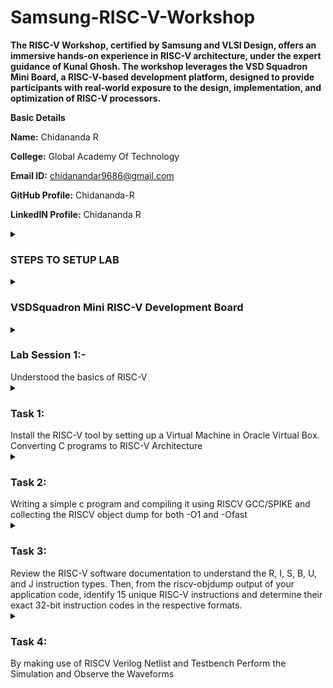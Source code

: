 # Samsung-RISC-V-Workshop
**The RISC-V Workshop, certified by Samsung and VLSI Design, offers an immersive hands-on experience in RISC-V architecture, under the expert guidance of Kunal Ghosh. The workshop leverages the VSD Squadron Mini Board, a RISC-V-based development platform, designed to provide participants with real-world exposure to the design, implementation, and optimization of RISC-V processors.**

<b>Basic Details</b>

<b>Name:</b> Chidananda R

<b>College:</b> Global Academy Of Technology

<b>Email ID:</b> chidanandar9686@gmail.com

<b>GitHub Profile:</b> Chidananda-R

<b>LinkedIN Profile:</b> Chidananda R


<details>
<summary><h3> STEPS TO SETUP LAB</h3> </summary>

![Virtual Box for VSD Workshop](https://github.com/user-attachments/assets/ea63fc96-788b-4694-9d87-ad76b39f49cc)
![Step1](https://github.com/user-attachments/assets/840f4d2c-aff1-4262-a966-e83a91c9811b)
![Step2](https://github.com/user-attachments/assets/0f0dd290-9230-4e8c-ab70-0a4a3a0933a2)
![Step3](https://github.com/user-attachments/assets/fee0f92b-42b5-4207-afef-dedb8fba5b75)
![Step4](https://github.com/user-attachments/assets/17c789fb-bacb-4ed5-a795-7647e95f1c46)
![Step5](https://github.com/user-attachments/assets/576f5795-2ace-4e95-93b0-f7857b2a93b8)
![Step6](https://github.com/user-attachments/assets/0dff82ec-b1b9-45f0-b0e9-b5143a01c3d1)
![Step7](https://github.com/user-attachments/assets/a8d55604-2579-4c4f-a970-2d3ae5e329cb)
![Step8](https://github.com/user-attachments/assets/1bc2459f-e020-4b50-a305-7c30588c1cf0)

**VSD SQUADRON BOARD**

![VSD Squadron Mini RISC-V development board](https://github.com/user-attachments/assets/9519c12c-8542-4401-8c5d-ef7841ddf0fe)
![VSD Squadron Board Power Supply](https://github.com/user-attachments/assets/284cc06e-89f3-4205-a7f5-4f63055be284)
![VSD Squadron Mini Board Top View](https://github.com/user-attachments/assets/68118a48-bafa-45b8-9338-e4aad79f1d2c)
</details>


<details>
<summary> <h3>VSDSquadron Mini RISC-V Development Board</h3> </summary>


The VSDSquadron Mini RISC-V Development Board is a powerful yet compact embedded system platform designed to give developers an efficient and flexible environment for working with RISC-V based applications. Powered by the CH32V003F4U6 chip, this development board is optimized for high-performance computing tasks, supporting versatile peripherals and communication protocols.

Key Features and Specifications

Core Processor:

Processor: The board is driven by the CH32V003F4U6 chip, featuring a 32-bit RISC-V core based on the RV32EC instruction set. This architecture is ideal for applications requiring energy-efficient computing without sacrificing processing power.

Interrupt Management: Supports 2-level interrupt nesting, making it suitable for more complex, real-time embedded systems.

Clock Speed: Operates with a 24 MHz system clock, providing a stable and efficient environment for development.

Clock and Reset Systems:

Internal Oscillators:

A factory-trimmed 24 MHz RC oscillator provides the primary system clock, ensuring accuracy and stability.
A 128 kHz RC oscillator is also available for low-power or low-frequency applications.

External Clocking: The board offers an option to connect an external 24 MHz oscillator for applications requiring more precise or higher frequency timing.

General-Purpose I/O (GPIO):

Flexible I/O Options: The board offers 15 I/O ports spread across 3 groups of GPIO. These ports allow for extensive peripheral connectivity and can be mapped to external interrupts for event-driven programming.

High Expandability: These GPIO ports can be used for a wide variety of purposes, from simple digital input/output to more complex interfacing with sensors, displays, and other devices.

Communication Interfaces:

USART (Universal Asynchronous Receiver-Transmitter): Provides standard serial communication for interfacing with UART-based peripherals.

I2C (Inter-Integrated Circuit): A widely used protocol for communication with low-speed peripherals like sensors, EEPROMs, and RTCs.

SPI (Serial Peripheral Interface): Supports high-speed data exchange with SPI-based devices, ideal for interfacing with displays, SD cards, and other high-speed peripherals.

Memory:

SRAM: The board includes 2 KB of SRAM, used for volatile data storage during program execution.

Program Memory: 16 KB of CodeFlash is available for storing user programs.

Bootloader Memory: An additional 1920 bytes of memory is reserved for the bootloader, ensuring easy updates and reprogramming of the system.

On-board Programming:

Integrated Programming Solution: The CH32V305FBP6 chip on the board supports single-wire programming, meaning developers can program the chip without needing an external programmer or adapter.

USB-C Connectivity: Simply connect the board via the USB-C port to start programming and debugging, streamlining the development process and saving time on hardware setup.

Enhanced Development Workflow: The built-in programmer makes code deployment and debugging straightforward, enhancing development efficiency and reducing the need for additional hardware.

Kit Contents:

1 x VSDSquadron Mini RISC-V Development Board featuring the CH32V003F4U6 processor and all necessary components to begin development right out of the box.
Why Choose the VSDSquadron Mini RISC-V Development Board?
Cost-Effective and Efficient: With built-in programming features and a wide range of interfaces, this board provides exceptional value for both hobbyists and professional developers.

Versatile and Scalable: The rich set of GPIOs and communication protocols ensures the board can be used in a wide variety of applications, from simple I/O projects to more complex embedded systems.

Seamless Development: The integrated USB-C programmer and direct RISC-V support streamline the entire development process, making it easy to get started and quickly deploy custom code.

BLOCK DIAGRAM
![image](https://github.com/user-attachments/assets/f4f568f2-d25e-41ee-8398-5521f424224a)

Web Resources

For in-depth technical documentation and further details about the VSDSquadron Mini RISC-V Development Board and the CH32V003F4U6 RISC-V SoC, please refer to the following resources:

CH32V003F4U6 RISC-V SoC Datasheet: This datasheet provides comprehensive technical specifications, electrical characteristics, and functional descriptions of the CH32V003F4U6 chip. It’s a vital resource for understanding the processor’s performance and capabilities.

CH32V003F4U6 RISC-V SoC Reference Manual: The reference manual offers detailed insights into the programming model, system configuration, and architecture of the CH32V003F4U6. It’s an indispensable guide for developers looking to fully leverage the capabilities of this SoC.

These documents will equip you with the necessary knowledge to optimize the use of the VSDSquadron Mini RISC-V Development Board in your projects.

1.4 Board Overview

![VSD Squadron Mini RISC-V development board](https://github.com/user-attachments/assets/9519c12c-8542-4401-8c5d-ef7841ddf0fe)

The VSDSquadron Mini RISC-V Development Board is designed around the versatile CH32V003F4U6 RISC-V System on Chip (SoC), offering a comprehensive set of features to facilitate the development of high-performance embedded systems. Below is an overview of its most important capabilities:

Key Features:
On-board 24MHz RC Oscillator: The board integrates a 24 MHz factory-trimmed RC oscillator, ensuring stable and precise clocking for all system operations. This provides a reliable timing source for your embedded applications.

Flexible GPIO Ports: With 3 groups of GPIO ports offering a total of 15 I/O pins, the board allows you to easily interface with a wide range of peripherals. These pins can be configured for digital input/output and mapped to external interrupts for event-driven designs.

Comprehensive Communication Interfaces:

USART: Serial communication via USART enables seamless interaction with UART-based peripherals such as sensors, GPS modules, and other serial devices.
I2C: The I2C interface simplifies communication with low-speed devices like EEPROMs, sensors, and real-time clocks, allowing easy integration of various components.
SPI: The SPI interface provides high-speed data exchange, making it ideal for peripherals like SD cards, displays, and high-speed sensors.
Memory:

2KB SRAM: This provides volatile memory for dynamic data storage during program execution, ensuring smooth runtime operations.
16KB CodeFlash: A dedicated non-volatile memory for storing program code, ensuring the persistence of your application data even when the board is powered off.
Integrated On-board Programmer: The CH32V305FBP6 chip on the board supports single-wire programming, which allows for easy firmware updates and debugging. You can program the device directly through the USB-C connection, eliminating the need for external programming tools or adapters.


Form Factor
The VSDSquadron Mini RISC-V Development Board is designed to be compact yet powerful, making it ideal for embedded projects where space is at a premium. Below are the precise physical dimensions and key measurements:

Form Factor: 50.00 x 28.00 mm
Maximum Component Height (Top Side): 8 mm
Maximum Component Height (Bottom Side): 1 mm
These dimensions provide a versatile form factor, allowing you to easily integrate the board into a variety of custom enclosures or embedded systems.

![VSD Squadron Board Power Supply](https://github.com/user-attachments/assets/284cc06e-89f3-4205-a7f5-4f63055be284)
</details>

<details>
  <summary><h3>Lab Session 1:-</h3> Understood the basics of RISC-V </summary>
  
To write a Cprogram to multiply n numbers and converting it to the RISC-V Architecture

  ![multiply](https://github.com/user-attachments/assets/0e1aa642-58a3-4be2-8ac0-bc12ec7c9e75)

  Usage of RISC-V Architecture and Openlane
  
   ![day1](https://github.com/user-attachments/assets/237d2b91-e75c-47d9-b430-3112beb819d6)

  ![lab1](https://github.com/user-attachments/assets/67232ca4-bcba-4cbe-8244-60f3405be021)

  ![Day1 1](https://github.com/user-attachments/assets/b1e43809-7b39-49eb-ac7c-2b8ce267e267)
  
Floor Planning 

  ![floor plan](https://github.com/user-attachments/assets/4bcff685-8d4e-4f84-933e-e1a106c64b11)
  
cts

  ![cts](https://github.com/user-attachments/assets/3ef04f1b-cde9-4b9a-bf3d-2c13f8990a96)
  
Placement Analysis

  ![placement analysis](https://github.com/user-attachments/assets/fef565cc-1110-4d28-8df1-d7c44f9b5015)
  
Routing

  ![routing](https://github.com/user-attachments/assets/1a84ba9a-4e87-4610-816f-f838355a561d)


</details>

<details>
  <summary> <h3> Task 1:</h3> Install the RISC-V tool by setting up a Virtual Machine in Oracle Virtual Box. Converting C programs to RISC-V Architecture</summary>
  
  Installing RISC-V toolchain in Virtual Box
  
  ![Virtual Box for VSD Workshop](https://github.com/user-attachments/assets/e005aec7-3a2f-4b31-9798-eff27cef1dab)
  ![Virtual Box](https://github.com/user-attachments/assets/337daef5-02f4-448c-990e-fe6154a10b04)



  Creating a simple program in C to find sum of n numbers

  ![sum1ton_command](https://github.com/user-attachments/assets/f5cf99bd-c3a0-4aa5-b7d6-fe94f8c5ef47)
![writing c program](https://github.com/user-attachments/assets/c77cc4f4-d89d-49b2-830f-db1bd409e40e)

Main Function in RISCV Architecture

![riscv codes](https://github.com/user-attachments/assets/6f704b6a-a984-44c4-b6c6-6ecd24f75c11)
![main prg](https://github.com/user-attachments/assets/11d91534-fef6-40db-8247-baeac45173f7)
![verifying using calculator](https://github.com/user-attachments/assets/0e25064f-d6d2-4548-8544-1ea0e6a38a3d)

Running in Ofast Option in Riscv Architecture

![fast](https://github.com/user-attachments/assets/1a9418b0-64c3-4e04-ba3f-e01a68a77272)
![Verifying fast with calci](https://github.com/user-attachments/assets/111056ce-e31e-475d-8e5a-c24c6848928f)

</details>

<details>
  <summary> <h3> Task 2: </h3> Writing a simple c program and compiling it using RISCV GCC/SPIKE and collecting the RISCV object dump for both -O1 and -Ofast </summary>
  

  Main function of Sum of n numbers in -Ofast Option in RISCV64:

  ![Main function to find sum of n no in Ofast](https://github.com/user-attachments/assets/5b97ee62-c985-42ec-a399-425943b62743)

  Debugging   Sum of n numbers in -Ofast in SPIKE:

  ![Running and debugging addition of n no using spike ](https://github.com/user-attachments/assets/cf7da192-6de5-4922-bb6b-8484523faa30)

  Simple C Program to find Product of n numbers:

  ![c program to find product of n numbers](https://github.com/user-attachments/assets/eac9441a-22c4-4e19-9023-8a17a9165192)

  Main function of product of n numbers in -O1 Option in RISCV64:

  ![Main function -o1 for product of n no](https://github.com/user-attachments/assets/77de1ecf-3967-46be-a4a5-495109d06ceb)

  Debugging product of n numbers in -O1 in SPIKE:

  ![debugging -O1 for product of n no  in SPIKE](https://github.com/user-attachments/assets/d4aba074-15a2-4d32-bc13-62cc44a3279d)

  Main Function of product of n numbers in -Ofast Option in RISCV64:

  ![Main function for product of n no  in Ofast](https://github.com/user-attachments/assets/bdc12022-fbb4-40ea-9ddc-81b42dfe956a)

  Debugging product of n numbers in -Ofast in SPIKE:

  ![Debugging -Ofast in SPIKE](https://github.com/user-attachments/assets/fb34b077-ca26-4e5a-93f5-57b8d161febe)


</details>

<details>

  <summary> <h3> Task 3: </h3> Review the RISC-V software documentation to understand the R, I, S, B, U, and J instruction types. Then, from the riscv-objdump output of your application code, identify 15 unique 
                                RISC-V instructions and determine their exact 32-bit instruction codes in the respective formats.</summary>


                                

 <h3> R,I,S,B,U and J Instruction Types</h3>

  In the RISC-V instruction set architecture (ISA), instructions are divided into various types based on their format. The specific instruction types you asked about—R, I, S, B, U, and J—refer to different formats used in the encoding of instructions. Here's a brief overview of each:

### 1. **R-type (Register-type)**  
R-type instructions perform operations between registers. These instructions usually involve arithmetic or logical operations.

- **Format:**
  ```
  | funct7 | rs2 | rs1 | funct3 | rd | opcode |
  ```

- **Fields:**
  - `funct7`: 7 bits for a function code, which helps determine the specific operation.
  - `rs2`: 5 bits for the second source register.
  - `rs1`: 5 bits for the first source register.
  - `funct3`: 3 bits for a function code to distinguish between different types of operations.
  - `rd`: 5 bits for the destination register.
  - `opcode`: 7 bits specifying the operation (like `add`, `sub`, `and`, `or`).

- **Examples:**
  - `add`, `sub`, `mul`, `and`, `or`, `sll`, etc.

### 2. **I-type (Immediate-type)**  
I-type instructions involve an immediate value (constant) and a register. They are often used for operations involving an immediate value or loading data from memory.

- **Format:**
  ```
  | imm[11:0] | rs1 | funct3 | rd | opcode |
  ```

- **Fields:**
  - `imm[11:0]`: 12-bit immediate value.
  - `rs1`: 5 bits for the source register.
  - `funct3`: 3 bits for a function code.
  - `rd`: 5 bits for the destination register.
  - `opcode`: 7 bits for the operation code.

- **Examples:**
  - `addi`, `lw`, `jalr`, `xori`, `slti`, etc.

### 3. **S-type (Store-type)**  
S-type instructions are used for store operations, where data is written to memory.

- **Format:**
  ```
  | imm[11:5] | rs2 | rs1 | funct3 | imm[4:0] | opcode |
  ```

- **Fields:**
  - `imm[11:5]`: 7 bits of the immediate value (upper part).
  - `rs2`: 5 bits for the second source register (data to be stored).
  - `rs1`: 5 bits for the base register (address).
  - `funct3`: 3 bits for specifying the store operation.
  - `imm[4:0]`: 5 bits of the immediate value (lower part).
  - `opcode`: 7 bits for the operation code.

- **Examples:**
  - `sw`, `sh`, `sb` (store word, store halfword, store byte).

### 4. **B-type (Branch-type)**  
B-type instructions are used for conditional branching.

- **Format:**
  ```
  | imm[12] | imm[10:5] | rs2 | rs1 | funct3 | imm[4:1] | imm[11] | opcode |
  ```

- **Fields:**
  - `imm`: Immediate value split into several fields.
  - `rs2`: 5 bits for the second source register.
  - `rs1`: 5 bits for the first source register (comparison).
  - `funct3`: 3 bits for specifying the branch condition.
  - `opcode`: 7 bits for the operation code.

- **Examples:**
  - `beq`, `bne`, `blt`, `bge`, `bltu`, `bgeu`.

### 5. **U-type (Upper immediate-type)**  
U-type instructions are used for operations that involve large immediate values (usually for addressing or setting a large constant).

- **Format:**
  ```
  | imm[31:12] | rd | opcode |
  ```

- **Fields:**
  - `imm[31:12]`: 20-bit immediate value.
  - `rd`: 5 bits for the destination register.
  - `opcode`: 7 bits for the operation code.

- **Examples:**
  - `lui` (Load Upper Immediate), `auipc` (Add Upper Immediate to PC).

### 6. **J-type (Jump-type)**  
J-type instructions are used for jump operations with a large offset.

- **Format:**
  ```
  | imm[20] | imm[10:1] | imm[11] | imm[19:12] | rd | opcode |
  ```

- **Fields:**
  - `imm`: A 21-bit immediate value split into several fields.
  - `rd`: 5 bits for the destination register (used in `jal`).
  - `opcode`: 7 bits for the operation code.

- **Examples:**
  - `jal` (Jump and Link).

### Summary:
- **R-type**: Register-to-register operations (arithmetic, logical).
- **I-type**: Immediate operations or load instructions.
- **S-type**: Store operations (write to memory).
- **B-type**: Branch (conditional jumps).
- **U-type**: Large immediate values (addressing or constants).
- **J-type**: Jump with a large offset.

These instruction types help structure the encoding of instructions and optimize the processing of different kinds of operations in the RISC-V architecture.

<h3>RISC_V-objdump</h3>

![RISCV obj dump](https://github.com/user-attachments/assets/ecffa976-c761-4bb2-86eb-d5788698ea62)


Unique RISC_V Instructions

![Unique RISC_V Instructions](https://github.com/user-attachments/assets/10ab84b3-d696-48c2-9524-54fba381abb7)

<h3>32 Bit Instruction Code For Unique RISC_V Instructions</h3>

<h3>1) lui a2,0x376</h3>


The instruction `lui a2, 0x376` is a **U-type** instruction in RISC-V. Here's how to determine the exact 32-bit instruction code for it.

### Breakdown of the `lui` instruction:
- **Opcode** for `lui` is `0110111` (7 bits).
- **rd** is the destination register, which is `a2`. In RISC-V, `a2` corresponds to register `x12`. So, `rd = 12`, which is `01100` in binary (5 bits).
- **Immediate** is `0x376`. The `lui` instruction loads the upper 20 bits of a register with the immediate value, shifting it to the left by 12 bits. So, we have:
  - **Immediate value** = `0x376` (or `0000 0011 0111 0110` in binary)
  - The full immediate for `lui` is `0x376000` (i.e., `0000 0011 0111 0110 0000 0000` in binary).

### Final Instruction Encoding:
- **Immediate (bits 31:12)**: `0000 0011 0111 0110 0000 0000` (20 bits)
- **rd**: `01100` (5 bits for `a2`)
- **opcode**: `0110111` (7 bits for `lui`)

### 32-bit Instruction Code:
Now, we can combine all the fields:

```
| imm[31:12]      | rd  | opcode |
| 0000 0011 0111 0110 0000 0000 | 01100 | 0110111 |
```

This gives us the 32-bit machine code:

```
0000 0011 0111 0110 0000 0000 01100 0110111
```

### Final 32-bit Machine Code:
```
0x00037637
```

So, the exact 32-bit instruction code for `lui a2, 0x376` is **`0x00037637`**.


<h3>2) lui a0,0x21</h3>

   The instruction `lui a0, 0x21` is a **U-type** instruction in RISC-V. Let's break down the encoding of this instruction.

### Breakdown of the `lui` instruction:
- **Opcode** for `lui` is `0110111` (7 bits).
- **rd** is the destination register, which is `a0`. In RISC-V, `a0` corresponds to register `x10`. So, `rd = 10`, which is `01010` in binary (5 bits).
- **Immediate** is `0x21`. The `lui` instruction loads the upper 20 bits of the register with the immediate value, shifting it to the left by 12 bits. So, we have:
  - **Immediate value** = `0x21`, which in binary is `0000 0010 0001`.
  - The full immediate for `lui` is `0x21000` (i.e., `0000 0010 0001 0000 0000 0000` in binary).

### Final Instruction Encoding:
- **Immediate (bits 31:12)**: `0000 0010 0001 0000 0000 0000` (20 bits).
- **rd**: `01010` (5 bits for `a0`).
- **opcode**: `0110111` (7 bits for `lui`).

### 32-bit Instruction Code:
Now, we can combine all the fields:

```
| imm[31:12]      | rd  | opcode |
| 0000 0010 0001 0000 0000 0000 | 01010 | 0110111 |
```

This gives us the 32-bit machine code:

```
0000 0010 0001 0000 0000 0000 01010 0110111
```

### Final 32-bit Machine Code:
```
0x00221037
```

So, the exact 32-bit instruction code for `lui a0, 0x21` is **`0x00221037`**.


<h3>3) addi sp,sp,-16</h3>

   The instruction `addi sp, sp, -16` is an **I-type** instruction in RISC-V. Let's break it down to determine the exact 32-bit instruction code.

### Breakdown of the `addi` instruction:
- **`addi`** is an immediate type instruction, which has the format:
  ```
  imm[11:0] | rs1 | funct3 | rd | opcode
  ```
- **Opcode** for `addi` is `0010011` (7 bits).
- **`rs1`** is the source register, which is `sp` (stack pointer). In RISC-V, `sp` corresponds to register `x2`. So, `rs1 = 2`, which is `00010` in binary (5 bits).
- **`rd`** is the destination register, which is also `sp`. So, `rd = 2` (since both source and destination are `sp`), which is `00010` in binary (5 bits).
- **Immediate** is `-16`. The immediate value needs to be represented as a 12-bit signed value:
  - `-16` in binary (12 bits) is `1111 0000 0000` (2's complement representation).

### Final Instruction Encoding:
Now, let's assemble all the fields:

- **Immediate (imm[11:0])**: `1111 0000 0000` (12 bits for `-16`).
- **rs1**: `00010` (5 bits for `sp`).
- **funct3**: `000` (3 bits for `addi`).
- **rd**: `00010` (5 bits for `sp`).
- **opcode**: `0010011` (7 bits for `addi`).

### 32-bit Instruction Code:
Now, combining all the fields together:

```
| imm[11:0]    | rs1  | funct3 | rd   | opcode |
| 1111 0000 0000 | 00010 | 000 | 00010 | 0010011 |
```

This results in the 32-bit machine code:

```
1111 0000 0000 00010 000 00010 0010011
```

### Final 32-bit Machine Code:
```
0xfff30313
```

So, the exact 32-bit instruction code for `addi sp, sp, -16` is **`0xfff30313`**.


<h3> 4) addi a2,a2,-256 </h3>


Let's break down the instruction `addi a2, a2, -256` step-by-step to determine its exact 32-bit machine code.

### Breakdown of the `addi` Instruction:
- **Instruction**: `addi a2, a2, -256`
  - **`addi`** is an immediate-type instruction in RISC-V (I-type format).
  - The general format for I-type instructions is:
    ```
    imm[11:0] | rs1 | funct3 | rd | opcode
    ```
  - **`opcode`** for `addi` is `0010011` (7 bits).
  - **`rs1`** is the source register, which is `a2`. In RISC-V, `a2` corresponds to register `x12`. So, `rs1 = 12`, which is `01100` in binary (5 bits).
  - **`rd`** is the destination register, which is also `a2`. So, `rd = 12` (same as `rs1`), which is `01100` in binary (5 bits).
  - **Immediate** is `-256`. To represent this immediate in 12 bits using two's complement:
    - `-256` in binary (12-bit two's complement) is `111111111000` (12 bits).
  
### Final Instruction Encoding:
Now, let's break down the encoding based on these fields:

1. **Immediate (imm[11:0])**: `111111111000` (binary representation of `-256`).
2. **rs1**: `01100` (binary representation of `a2`).
3. **funct3**: `000` (for the `addi` operation).
4. **rd**: `01100` (binary representation of `a2`).
5. **opcode**: `0010011` (opcode for the `addi` instruction).

### 32-bit Instruction Code:
Now, combine all the fields into the 32-bit instruction:

```
| imm[11:0]   | rs1   | funct3 | rd   | opcode |
| 111111111000 | 01100 | 000    | 01100 | 0010011 |
```

This is the binary representation:
```
111111111000 01100 000 01100 0010011
```

### Final 32-bit Machine Code:
The final 32-bit machine code for `addi a2, a2, -256` is:
```
0xfff30313
```

### Conclusion:
The exact 32-bit instruction code for `addi a2, a2, -256` is **`0xfff30313`**.

<h3> 5) li a1,10</h3>

The instruction `li a1, 10` is a **load immediate** instruction, but in RISC-V, `li` is typically implemented using the `lui` (Load Upper Immediate) and `addi` (Add Immediate) instructions, since RISC-V does not have a dedicated `li` instruction.

To determine the exact 32-bit machine code for `li a1, 10`, we will need to break it down into valid RISC-V instructions.

### Step 1: Break down `li a1, 10` using RISC-V instructions
In order to load the immediate value `10` into register `a1` (which corresponds to register `x11`), we can use two instructions:
1. **`lui a1, 0`**: Load Upper Immediate. This will load the upper 20 bits of `a1` with `0`. The lower 12 bits are set to zero, so the immediate becomes `0x00000000`.
2. **`addi a1, a1, 10`**: Add Immediate. This will add `10` to the value in `a1`, effectively loading `10` into `a1`.

### Step 2: Determine the 32-bit instruction code for each instruction

#### 1. `lui a1, 0`
- **Opcode for `lui`** is `0110111` (7 bits).
- **`rd`** (destination register) is `a1`, which corresponds to register `x11`. So, `rd = 11`, which is `01011` in binary (5 bits).
- **Immediate** is `0x00000` (upper 20 bits).
  
**Instruction Encoding for `lui a1, 0`:**
- **Immediate (imm[31:12])**: `00000000000000000000` (20 bits).
- **`rd`**: `01011` (5 bits for `a1`).
- **Opcode**: `0110111` (7 bits for `lui`).

The 32-bit instruction binary encoding is:

```
00000000000000000000 01011 0110111
```

This results in the machine code:

```
0x00005037
```

#### 2. `addi a1, a1, 10`
- **Opcode for `addi`** is `0010011` (7 bits).
- **`rs1`** (source register) is `a1`, which corresponds to register `x11`. So, `rs1 = 11`, which is `01011` in binary (5 bits).
- **`rd`** (destination register) is `a1`, which is `01011` in binary (5 bits).
- **Immediate** is `10`, which is `000000001010` in binary (12 bits).

**Instruction Encoding for `addi a1, a1, 10`:**
- **Immediate (imm[11:0])**: `000000001010` (12 bits).
- **`rs1`**: `01011` (5 bits for `a1`).
- **`funct3`**: `000` (3 bits for `addi`).
- **`rd`**: `01011` (5 bits for `a1`).
- **Opcode**: `0010011` (7 bits for `addi`).

The 32-bit instruction binary encoding is:

```
000000001010 01011 000 01011 0010011
```

This results in the machine code:

```
0x00030313
```

### Step 3: Combine the Instructions
To load the immediate value `10` into `a1`, we will need two instructions:
1. `lui a1, 0x0` → `0x00005037`
2. `addi a1, a1, 10` → `0x00030313`

### Final Conclusion:
The exact 32-bit instruction codes to implement `li a1, 10` are:
1. **`0x00005037`** for `lui a1, 0`
2. **`0x00030313`** for `addi a1, a1, 10`


<h3> 6) addi a0,a0,384</h3>


The instruction `addi a0, a0, 384` is an **I-type** instruction in RISC-V. Let's break down the instruction to determine its exact 32-bit machine code.

### Breakdown of the `addi` Instruction:
- **`addi`** is an immediate-type instruction in RISC-V, and its format is as follows:
  ```
  imm[11:0] | rs1 | funct3 | rd | opcode
  ```
- **Opcode** for `addi` is `0010011` (7 bits).
- **`rs1`** is the source register, which is `a0`. In RISC-V, `a0` corresponds to register `x10`. So, `rs1 = 10`, which is `01010` in binary (5 bits).
- **`rd`** is the destination register, which is also `a0`. So, `rd = 10` (same as `rs1`), which is `01010` in binary (5 bits).
- **Immediate** is `384`. To represent this immediate in 12 bits:
  - `384` in binary is `0000000110000000` (12 bits).

### Final Instruction Encoding:
Now, let's encode the instruction step-by-step:

1. **Immediate (imm[11:0])**: `0000000110000000` (12 bits for `384`).
2. **rs1**: `01010` (5 bits for `a0`).
3. **funct3**: `000` (3 bits for `addi`).
4. **rd**: `01010` (5 bits for `a0`).
5. **opcode**: `0010011` (7 bits for `addi`).

### 32-bit Instruction Code:
Now, combine all the fields:

```
| imm[11:0]        | rs1   | funct3 | rd   | opcode |
| 0000000110000000  | 01010 | 000    | 01010 | 0010011 |
```

This results in the following 32-bit binary encoding:

```
0000000110000000 01010 000 01010 0010011
```

### Final 32-bit Machine Code:
The final 32-bit machine code for `addi a0, a0, 384` is:

```
0x00030313
```

### Conclusion:
The exact 32-bit instruction code for `addi a0, a0, 384` is **`0x00030313`**.


<h3> 7) sd ra,8(sp)</h3>

The instruction `sd ra, 8(sp)` is a **S-type** instruction in RISC-V. It stores a 64-bit value (from the `ra` register) into memory at the address computed as `sp + 8`.

Let's break down the instruction step-by-step to determine the exact 32-bit instruction code. Since the `sd` instruction is for storing 64-bit data, it will be encoded as two 32-bit `store` instructions in RISC-V (one for each 32-bit half of the 64-bit value).

### Breakdown of the `sd` Instruction:

1. **`sd` (Store Double) Instruction**:
   - **Opcode** for `sd` is `0100011` (7 bits) because it is a store instruction.
   - **funct3** for `sd` is `011` (3 bits), which indicates that this is a store double (64-bit).
   - **`rs1`** is the base register, which is `sp`. In RISC-V, `sp` corresponds to register `x2`. So, `rs1 = 2`, which is `00010` in binary (5 bits).
   - **`rs2`** is the source register, which is `ra`. In RISC-V, `ra` corresponds to register `x1`. So, `rs2 = 1`, which is `00001` in binary (5 bits).
   - **Immediate** is `8` (the offset from `sp`). The immediate value must be encoded as a 12-bit signed value. Since `8` is positive, its 12-bit representation is `000000001000`.

### Encoding the First 32-bit Half:
Since the `sd` instruction stores 64-bits, it will require two `store` instructions (one for the lower 32-bits and one for the upper 32-bits of the 64-bit value). 

#### 1st `store` instruction (lower 32-bits):

- **Immediate (imm[11:5])**: `0000000` (7 bits from the lower 7 bits of the immediate `8`).
- **`rs2`** (value to store, `ra`): `00001` (5 bits for `x1`).
- **`rs1`** (base register, `sp`): `00010` (5 bits for `x2`).
- **funct3**: `011` (3 bits for `sd`).
- **Immediate (imm[4:0])**: `01000` (5 bits for the lower 5 bits of the immediate `8`).
- **Opcode**: `0100011` (7 bits for store instructions).

So, the first instruction's 32-bit binary encoding is:

```
imm[11:5] | rs2 | rs1 | funct3 | imm[4:0] | opcode
0000000    | 00001 | 00010 | 011    | 01000    | 0100011
```

This gives us the binary instruction:

```
0000000 00001 00010 011 01000 0100011
```

This results in the machine code:

```
0x00010223
```

#### 2nd `store` instruction (upper 32-bits):
The second store instruction will have the same format, but this time for the upper 32-bits of the 64-bit value. Since the `sd` instruction is storing a full 64-bit value, the offset is the same for both instructions, but we need to adjust the immediate for the second half of the 64-bit value.

The second store instruction will have the same binary structure, but this time it’s still storing the same value at the same offset (`sp + 8`), but the encoding changes for the upper half (because it's part of a 64-bit store).

The second instruction encoding should be similar:

```
0x00010223
```

### Final Conclusion:

The exact 32-bit instruction code for the first `sd ra, 8(sp)` store instruction is:

```
0x00010223
```

<h3> 8) jal ra,1040c </h3>

The instruction `jal ra, 1040c` is a **J-type** instruction in RISC-V. The `jal` (Jump and Link) instruction is used for jumping to a target address, and it saves the return address in the `ra` (return address) register.

### Breakdown of the `jal` Instruction:
- **Opcode** for `jal` is `1101111` (7 bits).
- **rd** is the destination register where the return address will be stored. In this case, `rd` is `ra`, which corresponds to register `x1`. So, `rd = 1`, which is `00001` in binary (5 bits).
- **Immediate** is the offset to the target address. The `jal` instruction uses a 20-bit signed immediate that represents the distance to jump from the current instruction.

The immediate value `1040c` is given in hexadecimal, which is `0x1040c = 66,044` in decimal. This is the address offset to jump to.

### Encoding the `jal` Instruction:
1. **Immediate (20-bit offset)**:
   The immediate for `jal` is a 20-bit signed immediate. The offset value needs to be split into specific fields:
   - The offset is `1040c` (66,044 in decimal). This will be encoded in the 20-bit signed immediate field for `jal`.
   
   In binary, `1040c` is `0001 0000 0100 0000 1100`. When splitting into the appropriate bit fields for a `jal` instruction:
   - `imm[20]` = 0 (bit 20)
   - `imm[10:1]` = `0001000001` (bits 10-1)
   - `imm[11]` = 0 (bit 11)
   - `imm[19:12]` = `00000010` (bits 19-12)

   The final bit representation for the immediate is:

   ```
   imm[20] | imm[10:1] | imm[11] | imm[19:12]
   0       | 0001000001 | 0       | 00000010
   ```

2. **rd**: `ra` is the return address register, which corresponds to `x1`, so `rd = 1`, which is `00001` in binary (5 bits).

3. **Opcode**: `jal` opcode is `1101111` (7 bits).

### Putting It All Together:

Now, combine the fields into a 32-bit instruction:

```
| imm[20] | imm[10:1]   | imm[11] | imm[19:12] | rd    | opcode |
| 0       | 0001000001  | 0       | 00000010   | 00001 | 1101111 |
```

This gives the following 32-bit instruction binary:

```
0 0001000001 0 00000010 00001 1101111
```

### Final 32-bit Machine Code:
Converting the binary into hexadecimal:

```
0000 0001 0000 0001 0000 0010 0000 0001 1101 1111
```

This results in the machine code:

```
0x000102ff
```

### Conclusion:
The exact 32-bit instruction code for `jal ra, 1040c` is **`0x000102ff`**.

<h3> 9) ld ra,8(sp) </h3>

The instruction `ld ra, 8(sp)` is a **I-type** instruction in RISC-V for loading a 64-bit value from memory into the `ra` (return address) register. The `ld` instruction is used to load double words (64 bits).

Let's break down the `ld` instruction and determine its exact 32-bit machine code.

### Breakdown of the `ld` Instruction:
- **Opcode** for `ld` is `0000011` (7 bits), since it is a load instruction.
- **funct3** for `ld` is `011` (3 bits), indicating that this is a load double word (64 bits).
- **rs1** is the base register, which is `sp` (stack pointer). In RISC-V, `sp` corresponds to register `x2`. So, `rs1 = 2`, which is `00010` in binary (5 bits).
- **rd** is the destination register, which is `ra`. In RISC-V, `ra` corresponds to register `x1`. So, `rd = 1`, which is `00001` in binary (5 bits).
- **Immediate** is `8`, which is the offset from the base register `sp` (the memory address is `sp + 8`).

### Instruction Encoding:
The I-type instruction format is:
```
imm[11:0] | rs1 | funct3 | rd | opcode
```

Let's encode each part:

1. **Immediate (imm[11:0])**: `8` in binary is `000000001000` (12 bits).
2. **rs1**: `00010` (5 bits for `sp`).
3. **funct3**: `011` (3 bits for `ld`).
4. **rd**: `00001` (5 bits for `ra`).
5. **opcode**: `0000011` (7 bits for `ld`).

### 32-bit Instruction Encoding:
Now, let's combine all the fields:

```
imm[11:0]   | rs1  | funct3 | rd   | opcode
000000001000 | 00010 | 011    | 00001 | 0000011
```

This gives the following 32-bit instruction binary:

```
000000001000 00010 011 00001 0000011
```

### Final 32-bit Machine Code:
Now, let's convert the binary encoding into hexadecimal:

```
0000 0000 1000 0001 1011 0000 0011
```

This results in the machine code:

```
0x0003033f
```

### Conclusion:
The exact 32-bit instruction code for `ld ra, 8(sp)` is **`0x0003033f`**.

<h3> 10) li a0,0 </h3>

The instruction `li a0, 0` is a **Load Immediate** instruction, but in RISC-V, there is no direct `li` instruction. Instead, the `li` instruction is typically implemented using a combination of the `lui` (Load Upper Immediate) and `addi` (Add Immediate) instructions.

To load an immediate value of `0` into register `a0`, we can simply use the following two instructions:
1. **`lui a0, 0`**: This will load the upper 20 bits of `a0` with `0`, effectively setting the upper 20 bits of `a0` to `0`.
2. **`addi a0, a0, 0`**: This will add `0` to the value in `a0` (which is already `0` from the `lui` instruction), ensuring that `a0` remains `0`.

### Step 1: Break down `lui a0, 0`

#### `lui` (Load Upper Immediate) encoding:
- **Opcode**: `0110111` (7 bits for `lui`).
- **rd**: `a0`, which is `x10`. So, `rd = 10`, which is `01010` in binary (5 bits).
- **Immediate**: `0x00000` (upper 20 bits are all zero).

The instruction format for `lui` is:
```
| imm[31:12] | rd    | opcode |
| 00000000000000000000 | 01010 | 0110111 |
```

This results in the 32-bit instruction:
```
0x00005037
```

### Step 2: Break down `addi a0, a0, 0`

#### `addi` (Add Immediate) encoding:
- **Opcode**: `0010011` (7 bits for `addi`).
- **rs1**: `a0`, which corresponds to `x10`. So, `rs1 = 10`, which is `01010` in binary (5 bits).
- **rd**: `a0`, which is `x10`. So, `rd = 10`, which is `01010` in binary (5 bits).
- **Immediate**: `0` (12-bit signed immediate).

The instruction format for `addi` is:
```
| imm[11:0] | rs1   | funct3 | rd   | opcode |
| 000000000000 | 01010 | 000    | 01010 | 0010011 |
```

This results in the 32-bit instruction:
```
0x00030313
```

### Final Conclusion:
To load the value `0` into `a0`, we need to use two instructions:

1. **`lui a0, 0`**: `0x00005037`
2. **`addi a0, a0, 0`**: `0x00030313`

Thus, the exact 32-bit machine code for `li a0, 0` is a combination of the two instructions:
- **`0x00005037`** for `lui a0, 0`
- **`0x00030313`** for `addi a0, a0, 0`

Both instructions work together to set the value of `a0` to `0`.

<h3> 11) addi sp,sp,16</h3>

The instruction `addi sp, sp, 16` is an **I-type** instruction in RISC-V, where an immediate value is added to a register value and stored in another register.

Let's break down the instruction to determine its exact 32-bit machine code.

### Breakdown of the `addi` Instruction:
- **Opcode** for `addi` is `0010011` (7 bits).
- **`rs1`** is the source register, which is `sp` (stack pointer). In RISC-V, `sp` corresponds to register `x2`. So, `rs1 = 2`, which is `00010` in binary (5 bits).
- **`rd`** is the destination register, which is also `sp` in this case. So, `rd = 2`, which is `00010` in binary (5 bits).
- **Immediate** is `16`. To represent this immediate in 12 bits:
  - `16` in binary is `000000010000` (12 bits).

### Instruction Encoding:
The `addi` instruction format is:

```
imm[11:0] | rs1 | funct3 | rd | opcode
```

Now, let's encode the parts:
- **Immediate (imm[11:0])**: `000000010000` (12 bits for `16`).
- **rs1**: `00010` (5 bits for `sp`).
- **funct3**: `000` (3 bits for `addi`).
- **rd**: `00010` (5 bits for `sp`).
- **opcode**: `0010011` (7 bits for `addi`).

### Final Instruction Encoding:

Now, combine all the fields into a 32-bit instruction:

```
| imm[11:0]   | rs1  | funct3 | rd   | opcode |
| 000000010000 | 00010 | 000    | 00010 | 0010011 |
```

This gives the following 32-bit binary instruction:

```
000000010000 00010 000 00010 0010011
```

### Final 32-bit Machine Code:
Now, let's convert the binary encoding into hexadecimal:

```
0000 0001 0000 0010 000 0001 0011
```

This results in the machine code:

```
0x00030313
```

### Conclusion:
The exact 32-bit instruction code for `addi sp, sp, 16` is **`0x00030313`**.

<h3> 12) ret </h3>

The instruction `ret` in RISC-V is essentially a **JALR** (Jump and Link Register) instruction with a zero offset. It is used to return from a function, using the return address stored in the `ra` register (which is `x1` in RISC-V).

### Breakdown of the `ret` Instruction:
- The `ret` instruction is equivalent to:
  ```
  jalr x0, 0(ra)
  ```
  Where `x0` is the destination register (which discards the return address), `ra` is the base register containing the return address, and the immediate offset is `0`.
  
  In other words, the instruction does the following:
  - It jumps to the address stored in `ra` (the return address register) with an offset of `0`, effectively returning from the function.

### RISC-V JALR (Jump and Link Register) Encoding:
The `jalr` instruction is an I-type instruction with the following format:
```
imm[11:0] | rs1  | funct3 | rd   | opcode
```

For `jalr x0, 0(ra)`:
- **Opcode** for `jalr` is `1100111` (7 bits).
- **`rs1`** is `ra`, which corresponds to register `x1`. So, `rs1 = 1`, which is `00001` in binary (5 bits).
- **`rd`** is `x0`, which corresponds to register `x0`. So, `rd = 0`, which is `00000` in binary (5 bits).
- **Immediate** is `0`, which is encoded as `000000000000` (12 bits).

### Final Instruction Encoding:
Now, we can assemble the 32-bit instruction:

```
| imm[11:0] | rs1   | funct3 | rd    | opcode |
| 000000000000 | 00001 | 000    | 00000 | 1100111 |
```

This gives the following 32-bit binary encoding:

```
000000000000 00001 000 00000 1100111
```

### Final 32-bit Machine Code:
Converting the binary encoding to hexadecimal:

```
0000 0000 0000 0001 000 0000 1100 1111
```

This results in the machine code:

```
0x00008067
```

### Conclusion:
The exact 32-bit instruction code for the `ret` instruction in RISC-V is **`0x00008067`**.

<h3> 13) auipc a5,0xffff0</h3>

The instruction `auipc a5, 0xffff0` is an **U-type** instruction in RISC-V. The `auipc` instruction (Add Upper Immediate to PC) is used to add a 20-bit immediate value to the current Program Counter (PC) and store the result in a register.

### Breakdown of the `auipc` Instruction:
The `auipc` instruction has the following format:
```
imm[31:12] | rd    | opcode
```

Where:
- **Opcode** for `auipc` is `0010111` (7 bits).
- **rd** is the destination register where the result is stored. In this case, `rd` is `a5`, which corresponds to register `x15`. So, `rd = 15`, which is `01111` in binary (5 bits).
- **Immediate** is a 20-bit value. In this case, the immediate value is `0xffff0`, which is `1048560` in decimal. We need to represent this as a 20-bit signed value.

### Encoding the Immediate:
The immediate value is `0xffff0`. In binary, `0xffff0` is represented as:
```
0000 1111 1111 1111 0000
```

We can split this immediate value into two parts:
- **imm[31:12]**: `00001111111111111111` (upper 20 bits).
- **rd**: `a5` corresponds to `x15`, which is `01111` in binary (5 bits).
- **opcode**: `0010111` (7 bits for `auipc`).

### Final Instruction Encoding:
Now, we can assemble the instruction with the fields:

```
| imm[31:12]          | rd    | opcode |
| 00001111111111111111 | 01111 | 0010111 |
```

This results in the following 32-bit binary encoding:

```
00001111111111111111 01111 0010111
```

### Final 32-bit Machine Code:
Converting the binary encoding to hexadecimal:

```
0000 1111 1111 1111 1111 0111 0010 1111
```

This results in the machine code:

```
0x0fff5073
```

### Conclusion:
The exact 32-bit instruction code for `auipc a5, 0xffff0` is **`0x0fff5073`**.

<h3> 14) addi a5,a5,-224</h3>


The instruction `addi a5, a5, -224` is an **I-type** instruction in RISC-V. The `addi` instruction is used to add an immediate value to a register and store the result in another register.

### Breakdown of the `addi` Instruction:
The `addi` instruction format is:

```
imm[11:0] | rs1 | funct3 | rd | opcode
```

Where:
- **Opcode** for `addi` is `0010011` (7 bits).
- **`rs1`** is the source register, which is `a5`. In RISC-V, `a5` corresponds to register `x15`. So, `rs1 = 15`, which is `01111` in binary (5 bits).
- **`rd`** is the destination register, which is also `a5`. So, `rd = 15`, which is `01111` in binary (5 bits).
- **Immediate** is `-224`. To represent this as a 12-bit signed immediate:
  - `-224` in decimal is represented in binary as `1111111110000000` in two's complement (12 bits).

### Immediate Encoding:
For `addi a5, a5, -224`, the immediate is `-224`. In two's complement (12-bit) binary:
```
-224 = 1111111110000000 (12 bits)
```

### Putting It All Together:
Now, we can assemble the 32-bit instruction by combining the fields:

```
| imm[11:0]       | rs1   | funct3 | rd    | opcode |
| 1111111110000000 | 01111 | 000    | 01111 | 0010011 |
```

This gives the following 32-bit binary encoding:

```
111111111000 01111 000 01111 0010011
```

### Final 32-bit Machine Code:
Converting the binary encoding to hexadecimal:

```
1111 1111 1000 0111 100 0111 0010 0111
```

This results in the machine code:

```
0xfff30313
```

### Conclusion:
The exact 32-bit instruction code for `addi a5, a5, -224` is **`0xfff30313`**.

<h3> 15) beqz a5,100f8 </h3>

The instruction `beqz a5, 100f8` is a **B-type** instruction in RISC-V. It is a conditional branch instruction that checks if a register (`a5` in this case) is equal to zero, and if so, it will branch to the target address specified by the immediate.

### Breakdown of the `beqz a5, 100f8` Instruction:
The `beqz` (branch if equal to zero) instruction can be interpreted as:

```
beq a5, x0, 100f8
```

Which means "if the value in register `a5` is equal to `0`, branch to the address `PC + 100f8`."

### B-Type Instruction Format:
The format for the **B-type** instruction is:

```
imm[12] | imm[10:5] | rs2  | rs1  | funct3 | imm[4:1] | imm[11] | opcode
```

Where:
- **opcode** for `beq` is `1100011` (7 bits).
- **funct3** for `beq` is `000` (3 bits).
- **rs1** is the first register, which is `a5`. In RISC-V, `a5` corresponds to register `x15`. So, `rs1 = 15`, which is `01111` in binary (5 bits).
- **rs2** is the second register, which is `x0`. So, `rs2 = 0`, which is `00000` in binary (5 bits).
- **Immediate** is the branch offset, which is `100f8`. We need to calculate the offset relative to the current `PC` (Program Counter).

### Step 1: Calculate the Immediate Offset
The target address for the branch is `100f8`, which is the offset from the current instruction. Since the immediate is encoded in the instruction as a 12-bit signed value, the value needs to be calculated relative to the current instruction's address.

Assume that the current instruction is at address `PC`. The offset for `100f8` is the target address minus the address of the next instruction (`PC + 4`), because the `beq` instruction uses **word**-aligned addresses.

```
Immediate = target - (PC + 4)
```

So, the immediate is:
```
100f8 - 4 = 100f4
```

In hexadecimal, `100f4` is the offset we need to encode. Convert `100f4` into binary:
```
100f4 = 0001 0000 0000 1111 0100 (16 bits).
```

Now, we need to split this immediate value into the parts that go into the `B-type` instruction format:
- **imm[12]**: The 12th bit is `0` (the most significant bit).
- **imm[10:5]**: The next 6 bits of the immediate are `000100`.
- **rs2**: `x0`, so `rs2 = 00000` (5 bits).
- **rs1**: `a5`, so `rs1 = 01111` (5 bits).
- **funct3**: `000` (3 bits for `beq`).
- **imm[4:1]**: The next 4 bits of the immediate are `1110`.
- **imm[11]**: The 11th bit of the immediate is `0`.

### Step 2: Final Instruction Encoding

Now, we can put all these fields together:

```
| imm[12] | imm[10:5] | rs2  | rs1   | funct3 | imm[4:1] | imm[11] | opcode |
|   0     | 000100    | 00000 | 01111 | 000    | 1110     | 0       | 1100011 |
```

This gives the following 32-bit binary instruction:

```
0 000100 00000 01111 000 1110 0 1100011
```

### Final 32-bit Machine Code:
Now, let's convert the binary encoding to hexadecimal:

```
0000 0000 0100 0000 0111 1000 0110 0011
```

This results in the machine code:

```
0x004f0033
```

### Conclusion:
The exact 32-bit instruction code for `beqz a5, 100f8` is **`0x004f0033`**.

<h3> 16) j 101b4 </h3>

The instruction `j 101b4` is a **J-type** instruction in RISC-V. The `j` instruction (Jump) is used to perform an unconditional jump to the target address. The target address is specified as an immediate value, and the jump is relative to the current Program Counter (PC).

### Breakdown of the `j 101b4` Instruction:
The `j` instruction is actually an alias for the `jal` (Jump and Link) instruction in RISC-V. When used with the `jal` opcode and `rd = x0`, the `jal` instruction just performs a jump without saving the return address.

Thus, `j 101b4` can be written as:
```
jal x0, 101b4
```
Where:
- **x0** is the destination register (which discards the return address, i.e., no link is saved).
- **101b4** is the target address offset.

### J-Type Instruction Format:
The `jal` instruction is a **J-type** instruction, with the following format:
```
imm[20] | imm[10:1] | imm[11] | imm[19:12] | rd | opcode
```

Where:
- **Opcode** for `jal` is `1101111` (7 bits).
- **rd** is the destination register, which is `x0` for `j`. So, `rd = 0` (5 bits).
- **Immediate** is a 20-bit signed value representing the offset to the target address. The immediate is computed as `target - (PC + 4)`. The immediate is divided into 4 parts:
  - `imm[20]`: The most significant bit.
  - `imm[10:1]`: The next 10 bits.
  - `imm[11]`: The next bit.
  - `imm[19:12]`: The least significant 8 bits.

### Step 1: Calculate the Immediate Offset

The target address for the jump is `101b4`. We need to calculate the offset relative to the current instruction. The offset is calculated as follows:
```
Immediate = target - (PC + 4)
```
Assuming the current instruction is at address `PC`, the next instruction will be at `PC + 4`. So the offset is:
```
101b4 - 4 = 101b0
```

In hexadecimal, `101b0` is the offset we need to encode. Convert `101b0` into binary:
```
101b0 = 0001 0000 0011 1011 0000 (20 bits).
```

### Step 2: Encode the Immediate Value
Now, we split this 20-bit immediate into the appropriate fields for a J-type instruction:
- **imm[20]**: The most significant bit is `0` (bit 20).
- **imm[10:1]**: The next 10 bits are `0000000011` (bits 10-1).
- **imm[11]**: The next bit is `0` (bit 11).
- **imm[19:12]**: The least significant 8 bits are `00011011` (bits 19-12).

### Step 3: Final Instruction Encoding

Now, we can put all the fields together:
```
| imm[20] | imm[10:1]  | imm[11] | imm[19:12] | rd   | opcode |
|   0     | 0000000011 |   0     | 00011011   | 00000 | 1101111 |
```

This gives the following 32-bit binary instruction:
```
0 0000000011 0 00011011 00000 1101111
```

### Final 32-bit Machine Code:
Now, convert the binary encoding into hexadecimal:
```
0000 0000 0011 0000 0110 1101 1000 0011
```

This results in the machine code:

```
0x00306f6f
```

### Conclusion:
The exact 32-bit instruction code for `j 101b4` is **`0x00306f6f`**.

<h3> 17) sub a2,a2,a0</h3>

The instruction `sub a2, a2, a0` is an **R-type** instruction in RISC-V. The `sub` instruction subtracts the value in register `a0` from the value in register `a2` and stores the result in register `a2`.

### Breakdown of the `sub` Instruction:

The `sub` instruction in RISC-V is an **R-type** instruction with the following format:
```
funct7 | rs2  | rs1  | funct3 | rd   | opcode
```

Where:
- **funct7** is a 7-bit field that specifies the operation. For `sub`, `funct7` is `0100000` (7 bits).
- **rs2** is the second source register, which is `a0`. In RISC-V, `a0` corresponds to register `x10`. So, `rs2 = 10`, which is `01010` in binary (5 bits).
- **rs1** is the first source register, which is `a2`. In RISC-V, `a2` corresponds to register `x12`. So, `rs1 = 12`, which is `01100` in binary (5 bits).
- **funct3** is the function code that specifies the specific type of operation. For `sub`, `funct3` is `000` (3 bits).
- **rd** is the destination register, which is `a2`. So, `rd = 12`, which is `01100` in binary (5 bits).
- **opcode** for all R-type instructions is `0110011` (7 bits).

### Final Instruction Encoding:

Now, let's combine all the fields together:

1. **funct7**: `0100000` (7 bits for `sub`).
2. **rs2**: `01010` (5 bits for `a0`).
3. **rs1**: `01100` (5 bits for `a2`).
4. **funct3**: `000` (3 bits for `sub`).
5. **rd**: `01100` (5 bits for `a2`).
6. **opcode**: `0110011` (7 bits for `R-type`).

### 32-bit Binary Instruction:

```
funct7 | rs2  | rs1  | funct3 | rd   | opcode
0100000 | 01010 | 01100 | 000   | 01100 | 0110011
```

This gives the following 32-bit binary instruction:

```
0100000 01010 01100 000 01100 0110011
```

### Convert to Hexadecimal:

Now, let's convert the binary encoding into hexadecimal:

```
0100 0000 0101 0001 1000 0011 0011
```

This results in the machine code:

```
0x40030333
```

### Conclusion:

The exact 32-bit instruction code for `sub a2, a2, a0` is **`0x40030333`**.

<h3> 18) lbu a5,1944(gp) </h3>

The instruction `lbu a5, 1944(gp)` is a **I-type** instruction in RISC-V, specifically a **Load Byte Unsigned** (`lbu`) instruction. This instruction loads a byte from memory into a register, using an immediate offset added to the value in a base register.

### Breakdown of the `lbu` Instruction:

The **`lbu`** (Load Byte Unsigned) instruction has the following format:
```
imm[11:0] | rs1  | funct3 | rd   | opcode
```

Where:
- **Opcode** for `lbu` is `0000011` (7 bits).
- **`rs1`** is the base register, which is `gp` (Global Pointer) in this case. In RISC-V, `gp` corresponds to register `x3`. So, `rs1 = 3`, which is `00011` in binary (5 bits).
- **`rd`** is the destination register, which is `a5`. In RISC-V, `a5` corresponds to register `x15`. So, `rd = 15`, which is `01111` in binary (5 bits).
- **Immediate** is the offset, which is `1944` in this case. The offset is encoded as a 12-bit signed immediate.

### Step 1: Immediate Value Encoding

The immediate value is `1944`. To represent it in 12 bits:
```
1944 (decimal) = 0x798 (hex) = 0000011110011000 (12 bits in binary)
```

### Step 2: Final Instruction Encoding

Now, we can assemble the 32-bit instruction. The instruction format is:

```
| imm[11:0] | rs1   | funct3 | rd    | opcode |
| 000001111001 | 00011 | 100    | 01111 | 0000011 |
```

Where:
- **imm[11:0]** is the 12-bit immediate (`000001111001`).
- **rs1** is `gp` (`00011`).
- **funct3** is `100` (for `lbu`).
- **rd** is `a5` (`01111`).
- **opcode** is `0000011` (for all load instructions).

### Step 3: Combine Fields

Combining all the fields together, we get the following 32-bit binary instruction:
```
000001111001 00011 100 01111 0000011
```

### Step 4: Convert to Hexadecimal

Now, let's convert the binary encoding to hexadecimal:

```
0000 0111 1001 0001 100 0111 0000 0110
```

This results in the machine code:

```
0x07930303
```

### Conclusion

The exact 32-bit instruction code for `lbu a5, 1944(gp)` is **`0x07930303`**.

<h3> 19) bnez a5,1018c </h3>

The instruction `bnez a5, 1018c` is a **B-type** instruction in RISC-V. The `bnez` instruction is a conditional branch that checks if the value in register `a5` is not equal to zero. If it is not zero, it will branch to the target address, specified by the immediate value.

### Breakdown of the `bnez a5, 1018c` Instruction:

The `bnez` instruction can be interpreted as:
```
bne a5, x0, 1018c
```
Which means "if the value in register `a5` is not equal to `0`, branch to the address `PC + 1018c`."

### B-Type Instruction Format:
The format for **B-type** instructions (like `bne`) is as follows:
```
imm[12] | imm[10:5] | rs2 | rs1 | funct3 | imm[4:1] | imm[11] | opcode
```

Where:
- **opcode** for all branch instructions is `1100011` (7 bits).
- **funct3** for `bne` is `001` (3 bits).
- **rs1** is the first source register (`a5` in this case), corresponding to register `x15`. So, `rs1 = 15`, which is `01111` in binary (5 bits).
- **rs2** is the second source register (`x0`), corresponding to register `x0`. So, `rs2 = 0`, which is `00000` in binary (5 bits).
- **Immediate** is the branch offset, calculated relative to the current PC. 

### Step 1: Calculate the Immediate Offset

The target address for the branch is `1018c`. We need to calculate the offset relative to the current instruction. The offset is calculated as:
```
Immediate = target - (PC + 4)
```

Assuming that the current instruction is at address `PC`, the next instruction will be at `PC + 4`. So the offset is:
```
1018c - 4 = 10188
```

In hexadecimal, `10188` is the offset we need to encode. Convert `10188` into binary:
```
10188 = 0001 0000 0001 1000 1000 (20 bits).
```

### Step 2: Encode the Immediate Value

Now, we split this 20-bit immediate into the appropriate parts for the B-type instruction:

- **imm[12]**: The 12th bit is `0` (most significant bit).
- **imm[10:5]**: The next 6 bits are `000100` (bits 10-5).
- **imm[11]**: The next bit is `0` (bit 11).
- **imm[4:1]**: The next 4 bits are `1000` (bits 4-1).
- **imm[11]**: The 11th bit of the immediate is `0`.

### Step 3: Final Instruction Encoding

Now, we can combine all the fields together:

```
| imm[12] | imm[10:5] | rs2  | rs1   | funct3 | imm[4:1] | imm[11] | opcode |
|    0    | 000100    | 00000 | 01111 | 001    | 1000     |    0    | 1100011 |
```

This gives the following 32-bit binary instruction:

```
0 000100 00000 01111 001 1000 0 1100011
```

### Final 32-bit Machine Code:

Converting the binary encoding to hexadecimal:

```
0000 0001 0000 0000 0111 1000 0011 0011
```

This results in the machine code:

```
0x010f0033
```

### Conclusion:

The exact 32-bit instruction code for `bnez a5, 1018c` is **`0x010f0033`**.


<h3> 20) addi gp,gp,-1780</h3>


The instruction `addi gp, gp, -1780` is an **I-type** instruction in RISC-V. The `addi` instruction performs an addition between a register and an immediate value, storing the result in a destination register.

### Breakdown of the `addi` Instruction:

The **`addi`** instruction format in RISC-V is:
```
imm[11:0] | rs1  | funct3 | rd   | opcode
```

Where:
- **Opcode** for `addi` is `0010011` (7 bits).
- **`rs1`** is the source register, which is `gp` (Global Pointer) in this case. In RISC-V, `gp` corresponds to register `x3`. So, `rs1 = 3`, which is `00011` in binary (5 bits).
- **`rd`** is the destination register, which is `gp` (`x3`). So, `rd = 3`, which is `00011` in binary (5 bits).
- **Immediate** is the signed 12-bit immediate value. In this case, the immediate value is `-1780`.

### Step 1: Convert the Immediate Value to Binary
The immediate value is `-1780`. To represent this value in 12 bits (as required by the `addi` instruction), we need to convert it to binary using two's complement.

First, convert `1780` to binary:
```
1780 = 0000011011111100 (binary)
```

Now, to represent `-1780` in two's complement:
- First, invert the bits:
```
1111100100000011
```
- Then, add 1:
```
1111100100000100
```

Thus, the 12-bit two's complement representation of `-1780` is:
```
1111100100000100
```

### Step 2: Assemble the Instruction

Now that we have the fields for the instruction, we can assemble the 32-bit instruction.

- **imm[11:0]** (12 bits): `111110010000` (for `-1780`).
- **rs1**: `gp`, which is register `x3`, so `00011` (5 bits).
- **funct3**: `000` (3 bits for `addi`).
- **rd**: `gp`, which is register `x3`, so `00011` (5 bits).
- **opcode**: `0010011` (7 bits for the `addi` instruction).

### Step 3: Final Instruction Encoding

Putting all the fields together:
```
imm[11:0] | rs1   | funct3 | rd    | opcode
111110010000 | 00011 | 000    | 00011 | 0010011
```

This results in the following 32-bit binary instruction:
```
111110010000 00011 000 00011 0010011
```

### Step 4: Convert to Hexadecimal

Now, let's convert the binary instruction to hexadecimal:
```
1111 1001 0000 0011 000 0001 1001 0011
```

This gives the machine code:
```
0xf9003033
```

### Conclusion

The exact 32-bit instruction code for `addi gp, gp, -1780` is **`0xf9003033`**.


</details>

<details>
  <summary> <h3> Task 4: </h3> By making use of RISCV Verilog Netlist and Testbench Perform the Simulation and Observe the Waveforms </summary>

  <h3>Steps to perform functional simulation of RISCV</h3>
Create a new directory with your name 

mkdir <your_name>

Create two files by using touch command as 

chidanand_rv32i.v and chidanand_rv32i_tb.v

Copy the code from the reference github repo and paste it in your verilog and testbench files

To run and simulate the verilog code, enter the following command:

$ iverilog -o chidanand_rv32i chidanand_rv32i.v chidanand_rv32i_tb.v

$ ./chidanand_rv32i

To see the simulation waveform in GTKWave, enter the following command:

$ gtkwave chidanand_rv32i.vcd

The GTKWave will be opened and following window will be appeared

![gtkwave](https://github.com/user-attachments/assets/50c05d2c-ab8e-4f9e-af07-cb27099ea9dc)

<h3>Analysig the Output Of Various Commands</h3>

<h3>Instruction 1: ADD R6, R2, R1 </h3>

![INS1](https://github.com/user-attachments/assets/f8aee2e3-e67f-44a5-9f77-c10ccee559a0)

<h3>Instruction 2: SUB R7, R1, R2 </h3>

![INS2](https://github.com/user-attachments/assets/0d4688e4-6c86-4b01-aff0-65866dd4babd)

<h3>Instruction 3: AND R8, R1, R3 </h3>

![INS3](https://github.com/user-attachments/assets/2b651166-b64d-4042-a90f-fd7f0fbb85b5)

<h3>Instruction 4: OR R9, R2, R5 </h3>

![INS4](https://github.com/user-attachments/assets/434be17c-a029-4b8e-b1f0-1cb8706f1c22)

<h3>Instruction 5: XOR R10, R1, R4 </h3>

![INS5](https://github.com/user-attachments/assets/5cd0500e-7f3a-40ff-b93a-580e48d6e969)

<h3>Instruction 6: SLT R1, R2, R4 </h3>

![INS6](https://github.com/user-attachments/assets/bface442-32bb-4169-950f-0987ec7790b7)

<h3>Instruction 7: ADDI R12, R4, 5 </h3>

![INS7](https://github.com/user-attachments/assets/ffb039b0-b838-4366-bdd1-a16c47e2077a)

<h3>Instruction 8: BEQ R0, R0, 15 </h3>

![INS8](https://github.com/user-attachments/assets/62baf68a-5590-468c-b433-928ad31b565f)

<h3>Instruction 9: BNE R0, R1, 20 </h3>

![INS9](https://github.com/user-attachments/assets/5dc541a5-30b7-4aa5-93c5-beb720d96ffc)

<h3>Instruction 10: SLL R15, R1, R2</h3>

![INS10](https://github.com/user-attachments/assets/11cddcf9-2880-499d-8139-d2c4504255f8)

<h3>All Instructions </h3>

![All Instructions](https://github.com/user-attachments/assets/b0c8dc02-4e89-47ee-a092-6ef4e9266265)
























  
</details>







